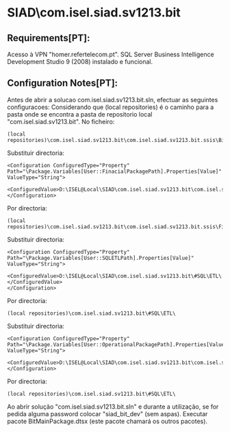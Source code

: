 # SIAD\com.isel.siad.sv1213.bit

## Requirements[PT]:
Acesso à VPN "homer.refertelecom.pt". SQL Server Business Intelligence Development Studio 9 (2008) instalado e funcional.

## Configuration Notes[PT]:
Antes de abrir a solucao com.isel.siad.sv1213.bit.sln, efectuar as seguintes configuracoes:
Considerando que (local repositories) é o caminho para a pasta onde se encontra a pasta de repositorio local "com.isel.siad.sv1213.bit". No ficheiro:

	(local repositories)\com.isel.siad.sv1213.bit\com.isel.siad.sv1213.bit.ssis\BitMainPackage.Variables.dtsConfig
	
Substituir directoria:

	<Configuration ConfiguredType="Property" Path="\Package.Variables[User::FinacialPackagePath].Properties[Value]" ValueType="String">
		<ConfiguredValue>D:\ISEL@Local\SIAD\com.isel.siad.sv1213.bit\com.isel.siad.sv1213.bit.ssis\FinacialPackage.dtsx</ConfiguredValue>
	</Configuration>
	
Por directoria:

	(local repositories)\com.isel.siad.sv1213.bit\com.isel.siad.sv1213.bit.ssis\FinacialPackage.dtsx

Substituir directoria:

	<Configuration ConfiguredType="Property" Path="\Package.Variables[User::SQLETLPath].Properties[Value]" ValueType="String">
		<ConfiguredValue>D:\ISEL@Local\SIAD\com.isel.siad.sv1213.bit\#SQL\ETL\</ConfiguredValue>
	</Configuration>
	
Por directoria:

	(local repositories)\com.isel.siad.sv1213.bit\#SQL\ETL\	

Substituir directoria:

	<Configuration ConfiguredType="Property" Path="\Package.Variables[User::OperationalPackagePath].Properties[Value]" ValueType="String">
		<ConfiguredValue>D:\ISEL@Local\SIAD\com.isel.siad.sv1213.bit\com.isel.siad.sv1213.bit.ssis\OperationalPackage.dtsx</ConfiguredValue>
	</Configuration>
	
Por directoria:

	(local repositories)\com.isel.siad.sv1213.bit\#SQL\ETL\	

Ao abrir solução "com.isel.siad.sv1213.bit.sln" e durante a utilização, se for pedida alguma password colocar "siad_bit_dev" (sem aspas).
Executar pacote BitMainPackage.dtsx (este pacote chamará os outros pacotes).